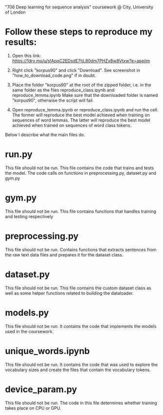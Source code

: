  "706 Deep learning for sequence analysis" coursework @ City, University of London

# Follow these steps to reproduce my results:

1. Open this link: https://1drv.ms/u/s!ApqC2EDsdE7tjL80dm7PHZx8w8Vtxw?e=apejim

2. Right click "korpus90" and click "Download". See screenshot in "how_to_download_code.png" if in doubt.

3. Place the folder "korpus90" at the root of the zipped folder, i.e. in the same folder as the files reproduce_class.ipynb and reproduce_lemma.ipynb
Make sure that the downloaded folder is named "korpus90", otherwise the script will fail. 

4. Open reproduce_lemma.ipynb or reproduce_class.ipynb and run the cell. The former will reproduce the best model achieved when training on sequences of word lemmas. The latter will reproduce the best model achieved when trained on sequences of word class tokens. 




Below I describe what the main files do.

# run.py
This file should not be run. This file contains the code that trains and tests the model. The code calls on functions in preprocessing.py, dataset.py and gym.py

# gym.py
This file should not be run. This file contains functions that handles training and testing respectively

# preprocessing.py
This file should not be run. Contains functions that extracts sentences from the raw text data files and prepares it for the dataset class.

# dataset.py
This file should not be run. This file contains the custom dataset class as well as some helper functions related to building the dataloader. 

# models.py
This file should not be run. It contains the code that implements the models used in the coursework. 

# unique_words.ipynb
This file should not be run. It contains the code that was used to explore the vocabulary sizes and create the files that contain the vocabulary tokens. 

# device_param.py
This file should not be run. The code in this file determines whether training takes place on CPU or GPU. 
